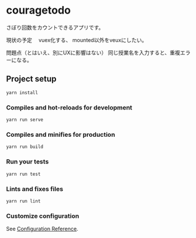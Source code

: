 # couragetodo
さぼり回数をカウントできるアプリです。

現状の予定　
vuex化する、
mounted以外をveuxにしたい。

問題点（とはいえ、別にUXに影響はない）
同じ授業名を入力すると、重複エラーになる。
## Project setup
```
yarn install
```

### Compiles and hot-reloads for development
```
yarn run serve
```

### Compiles and minifies for production
```
yarn run build
```

### Run your tests
```
yarn run test
```

### Lints and fixes files
```
yarn run lint
```

### Customize configuration
See [Configuration Reference](https://cli.vuejs.org/config/).
